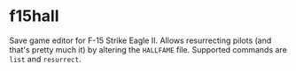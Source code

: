 # f15hall

Save game editor for F-15 Strike Eagle II. Allows resurrecting pilots (and that's pretty much it) by altering the `HALLFAME` file. Supported commands are `list` and `resurrect`.
